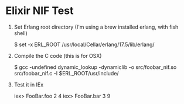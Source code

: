 Elixir NIF Test
===============

1. Set Erlang root directory (I'm using a brew installed erlang, with fish shell)

    $ set -x ERL_ROOT /usr/local/Cellar/erlang/17.5/lib/erlang/

2. Compile the C code (this is for OSX)

    $ gcc -undefined dynamic_lookup -dynamiclib -o src/foobar_nif.so src/foobar_nif.c -I $ERL_ROOT/usr/include/

3. Test it in IEx

    iex> FooBar.foo 2
    4
    iex> FooBar.bar 3
    9
